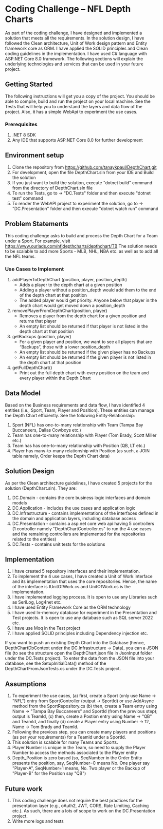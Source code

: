 # Coding Challenge – NFL Depth Charts
As part of the coding challenge, I have designed and implemented a solution that meets all the requirements. In the solution design, I have followed the Clean architecture, Unit of Work design pattern and Entity framework core as ORM. I have applied the SOLID principles and Clean coding guidelines in the implementation. I have used C# language with ASP.NET Core 8.0 framework. The following sections will explain the underlying technologies and services that can be used in your future project.

## Getting Started
The following instructions will get you a copy of the project. You should be able to compile, build and run the project on your local machine. See the Tests that will help you to understand the layers and data flow of the project. Also, it has a simple WebApi to experiment the use cases. 

### Prerequisites
1. .NET 8 SDK
2. Any IDE that supports ASP.NET Core 8.0 for further development
   
## Environment setup
1. Clone the repository from https://github.com/tanaykpaul/DepthChart.git
2. For development, open the file DepthChart.sln from your IDE and Build the solution
3. If you just want to build the solution, execute "dotnet build" command from the directory of DepthChart.sln file
4. To run the Tests, go to -> "DC.Tests" folder and then execute "dotnet test" command
5. To render the WebAPI project to experiment the solution, go to -> "DC.Presentation" folder and then execute "dotnet watch run" command

## Problem Statements
This coding challenge asks to build and process the Depth Chart for a Team under a Sport. For example, visit https://www.ourlads.com/nfldepthcharts/depthchart/TB
The solution needs to be scalable to add more Sports - MLB, NHL, NBA etc. as well as to add all the NFL teams.

### Use Cases to Implement
1. addPlayerToDepthChart (position, player, position_depth)
    - Adds a player to the depth chart at a given position
    - Adding a player without a position_depth would add them to the end of the depth chart at that position
    - The added player would get priority. Anyone below that player in the depth chart would get moved down a position_depth
2. removePlayerFromDepthChart(position, player)
    - Removes a player from the depth chart for a given position and returns that player
    - An empty list should be returned if that player is not listed in the depth chart at that position
3. getBackups (position, player)
    - For a given player and position, we want to see all players that are “Backups”, those with a lower position_depth
    - An empty list should be returned if the given player has no Backups
    - An empty list should be returned if the given player is not listed in the depth chart at that position
4. getFullDepthChart()
    - Print out the full depth chart with every position on the team and every player within the Depth Chart

## Data Model
Based on the Business requirements and data flow, I have identified 4 entities (i.e., Sport, Team, Player and Position). These entities can manage the Depth Chart efficiently. See the following Entity-Relationship:
1. Sport (NFL) has one-to-many relationship with Team (Tampa Bay Buccaneers, Dallas Cowboys etc.)
2. Team has one-to-many relationship with Player (Tom Brady, Scott Miller etc.)
3. Team has has one-to-many relationship with Position (QB, LT etc.)
4. Player has many-to-many relationship with Position (as such, a JOIN table namely, Order keeps the Depth Chart data)

## Solution Design
As per the Clean architecture guidelines, I have created 5 projects for the solution (DepthChart.sln). They are:
1. DC.Domain - contains the core business logic interfaces and domain models
2. DC.Application - includes the use cases and application logic
3. DC.Infrastructure - contains implementations of the interfaces defined in the domain and application layers, including database access
4. DC.Presentation - contains a asp.net core web api having 5 controllers (1 controller namely "DepthChartController.cs" to run the 4 use cases and the remaining controllers are implemented for the repositories related to the entities)
5. DC.Tests - contains unit tests for the solutions

## Implementation
1. I have created 5 repository interfaces and their implementation.
2. To implement the 4 use cases, I have created a Unit of Work interface and its implementation that uses the core repositories. Hence, the name of the interface is IUnitOfWork.cs and UnitOfWork.cs is the implementation.
4. I have implemented logging process. It is open to use any Libraries such as SeriLog, Log4net etc.
5. I have used Entity Framework Core as the ORM technology
6. I have used In-memory database for experiment in the Presentation and Test projects. It is open to use any database such as SQL server 2022 etc.
7. I have use Moq in the Test project
8. I have applied SOLID principles including Dependency injection etc.

If you want to push an existing Depth Chart into the Database (hence, DepthChartDbContext under the DC.Infrastructure -> Data), you can a JSON file (to see the structure open the DepthChart.json file in JsonInput folder under the DC.Tests project). To enter the data from the JSON file into your database, see the SetupInitialData() method of the DepthChartFromJsonTests.cs under the DC.Tests project.
 
## Assumptions
1. To experiment the use cases, (a) first, create a Sport (only use Name -> "NFL") entry from SportController (output -> SportId) or use AddAsync method from the SportRepository.cs (b) then, create a Team entry using Name -> "Tampa Bay Buccaneers" and SportId (from the previous step); output is TeamId, (c) then, create a Postion entry using Name -> "QB" and TeamId, and finally (d) create a Player entry using Number -> 12, Name -> Tom Brady and TeamId.
2. Following the previous step, you can create many players and positions (as per your requirements) for a TeamId under a SportId.
3. This solution is scalable for many Teams and Sports.
4. Player Number is unique in the Team, so need to supply the Player Number to access the methods associated to the Player entity
5. Depth_Position is zero based (so, SeqNumber in the Order Entity presents the position, say, SeqNumber=0 means No. One player say "Player-A", SeqNumber=1 means, No. Two player or the Backup of "Player-B" for the Position say "QB")

## Future work
1. This coding challenge does not require the best practices for the presentation layer (e.g., oAuth2, JWT, CORS, Rate Limiting, Caching etc.). As such, there are a lots of scope to work on the DC.Presentation project.
2. Write more logs and tests
